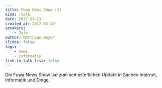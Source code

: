 ```yaml
---
title: Fuwa News Show (2)
kind: :talk
date: 2017-03-23
created_at: 2017-03-20
speakers:
    - Jule
author: Matthias Beyer
slides: false
tags:
    - news
    - informatik
link_in_talk_list: false
---
```


Die Fuwa News Show läd zum semesterlichen Update in Sachen Internet,
Informatik und Dinge.

